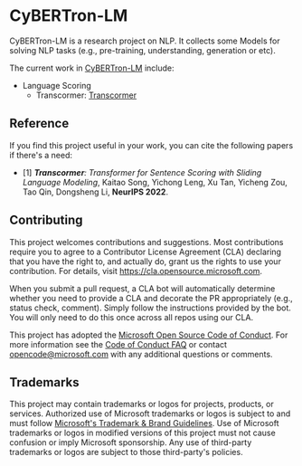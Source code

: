# CyBERTron-LM

CyBERTron-LM is a research project on NLP. It collects some Models for solving NLP tasks (e.g., pre-training, understanding, generation or etc). 

The current work in [CyBERTron-LM](https://github.com/microsoft/CyBERTron-LM) include:
* Language Scoring
  + Transcormer: [Transcormer](https://arxiv.org/abs/2205.12986)


## Reference

If you find this project useful in your work, you can cite the following papers if there's a need:
* [1] ***Transcormer**: Transformer for Sentence Scoring with Sliding Language Modeling*, Kaitao Song, Yichong Leng, Xu Tan, Yicheng Zou, Tao Qin, Dongsheng Li, **NeurIPS 2022**.

## Contributing

This project welcomes contributions and suggestions.  Most contributions require you to agree to a
Contributor License Agreement (CLA) declaring that you have the right to, and actually do, grant us
the rights to use your contribution. For details, visit https://cla.opensource.microsoft.com.

When you submit a pull request, a CLA bot will automatically determine whether you need to provide
a CLA and decorate the PR appropriately (e.g., status check, comment). Simply follow the instructions
provided by the bot. You will only need to do this once across all repos using our CLA.

This project has adopted the [Microsoft Open Source Code of Conduct](https://opensource.microsoft.com/codeofconduct/).
For more information see the [Code of Conduct FAQ](https://opensource.microsoft.com/codeofconduct/faq/) or
contact [opencode@microsoft.com](mailto:opencode@microsoft.com) with any additional questions or comments.

## Trademarks

This project may contain trademarks or logos for projects, products, or services. Authorized use of Microsoft 
trademarks or logos is subject to and must follow 
[Microsoft's Trademark & Brand Guidelines](https://www.microsoft.com/en-us/legal/intellectualproperty/trademarks/usage/general).
Use of Microsoft trademarks or logos in modified versions of this project must not cause confusion or imply Microsoft sponsorship.
Any use of third-party trademarks or logos are subject to those third-party's policies.
